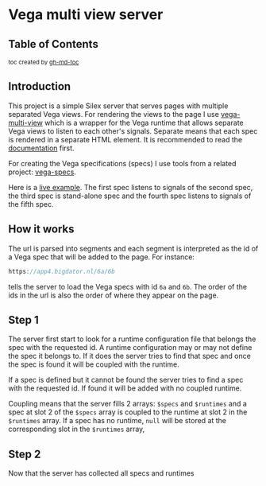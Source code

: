 # Vega multi view server

## Table of Contents


<small>toc created by [gh-md-toc](https://github.com/ekalinin/github-markdown-toc)</small>

## Introduction

This project is a simple Silex server that serves pages with multiple separated Vega views. For rendering the views to the page I use [vega-multi-view](https://github.com/abudaan/vega-multi-view) which is a wrapper for the Vega runtime that allows separate Vega views to listen to each other's signals. Separate means that each spec is rendered in a separate HTML element. It is recommended to read the [documentation](https://github.com/abudaan/vega-multi-view/README.md) first.

For creating the Vega specifications (specs) I use tools from a related project: [vega-specs](https://github.com/abudaan/vega-specs).

Here is a [live example](http://app4.bigdator.nl/6a/6b/4b/8a/8b). The first spec listens to signals of the second spec, the third spec is stand-alone spec and the fourth spec listens to signals of the fifth spec.


## How it works

The url is parsed into segments and each segment is interpreted as the id of a Vega spec that will be added to the page. For instance:
```javascript
https://app4.bigdator.nl/6a/6b
```
tells the server to load the Vega specs with id `6a` and `6b`. The order of the ids in the url is also the order of where they appear on the page.

## Step 1

The server first start to look for a runtime configuration file that belongs the spec with the requested id. A runtime configuration may or may not define the spec it belongs to. If it does the server tries to find that spec and once the spec is found it will be coupled with the runtime.

If a spec is defined but it cannot be found the server tries to find a spec with the requested id. If found it will be added with no coupled runtime.

Coupling means that the server fills 2 arrays: `$specs` and `$runtimes` and a spec at slot 2 of the `$specs` array is coupled to the runtime at slot 2 in the `$runtimes` array. If a spec has no runtime, `null` will be stored at the corresponding slot in the `$runtimes` array,


## Step 2

Now that the server has collected all specs and runtimes

